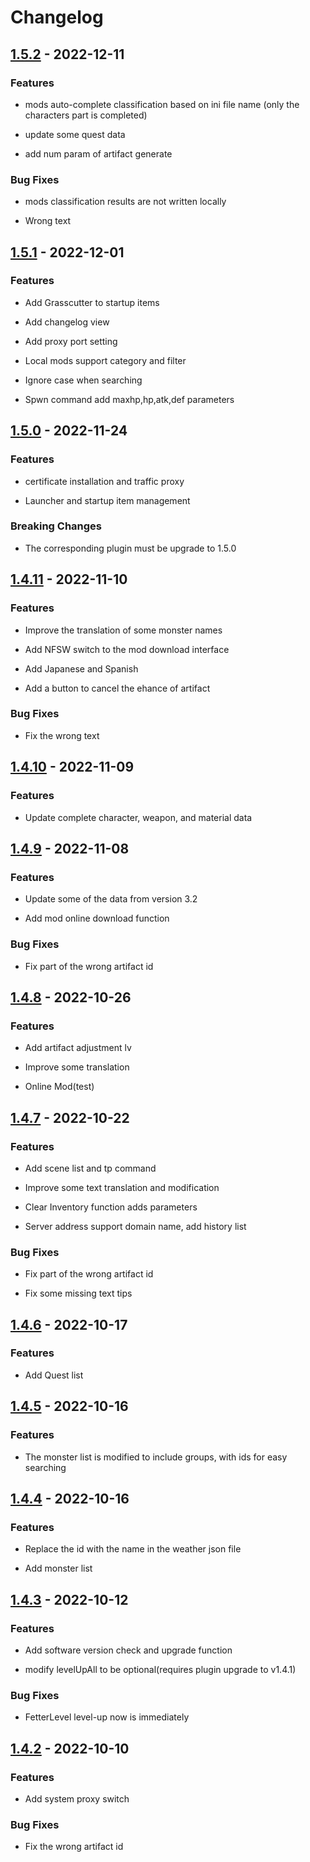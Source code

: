 # Changelog

## [1.5.2] - 2022-12-11

### Features

- mods auto-complete classification based on ini file name (only the characters part is completed)

- update some quest data

- add num param of artifact generate

### Bug Fixes

- mods classification results are not written locally

- Wrong text

## [1.5.1] - 2022-12-01

### Features

- Add Grasscutter to startup items

- Add changelog view

- Add proxy port setting

- Local mods support category and filter

- Ignore case when searching

- Spwn command add maxhp,hp,atk,def parameters

## [1.5.0] - 2022-11-24

### Features

- certificate installation and traffic proxy

- Launcher and startup item management

### Breaking Changes

- The corresponding plugin must be upgrade to 1.5.0

## [1.4.11] - 2022-11-10

### Features

- Improve the translation of some monster names

- Add NFSW switch to the mod download interface

- Add Japanese and Spanish

- Add a button to cancel the ehance of artifact

### Bug Fixes

- Fix the wrong text

## [1.4.10] - 2022-11-09

### Features

- Update complete character, weapon, and material data

## [1.4.9] - 2022-11-08

### Features

- Update some of the data from version 3.2

- Add mod online download function

### Bug Fixes

- Fix part of the wrong artifact id

## [1.4.8] - 2022-10-26

### Features

- Add artifact adjustment lv

- Improve some translation

- Online Mod(test)

## [1.4.7] - 2022-10-22

### Features

- Add scene list and tp command

- Improve some text translation and modification

- Clear Inventory function adds parameters

- Server address support domain name, add history list

### Bug Fixes

- Fix part of the wrong artifact id

- Fix some missing text tips

## [1.4.6] - 2022-10-17

### Features

- Add Quest list

## [1.4.5] - 2022-10-16

### Features

- The monster list is modified to include groups, with ids for easy searching

## [1.4.4] - 2022-10-16

### Features

- Replace the id with the name in the weather json file

- Add monster list

## [1.4.3] - 2022-10-12

### Features

- Add software version check and upgrade function

- modify levelUpAll to be optional(requires plugin upgrade to v1.4.1)

### Bug Fixes

- FetterLevel level-up now is immediately

## [1.4.2] - 2022-10-10

### Features

- Add system proxy switch

### Bug Fixes

- Fix the wrong artifact id

[1.5.2]: https://github.com/jianxingxuejian/grasscutter-tools/compare/v1.5.1...v1.5.2
[1.5.1]: https://github.com/jianxingxuejian/grasscutter-tools/compare/v1.5.0...v1.5.1
[1.5.0]: https://github.com/jianxingxuejian/grasscutter-tools/compare/v1.4.11...v1.5.0
[1.4.11]: https://github.com/jianxingxuejian/grasscutter-tools/compare/v1.4.10...v1.4.11
[1.4.10]: https://github.com/jianxingxuejian/grasscutter-tools/compare/v1.4.9...v1.4.10
[1.4.9]: https://github.com/jianxingxuejian/grasscutter-tools/compare/v1.4.8...v1.4.9
[1.4.8]: https://github.com/jianxingxuejian/grasscutter-tools/compare/v1.4.7...v1.4.8
[1.4.7]: https://github.com/jianxingxuejian/grasscutter-tools/compare/v1.4.6...v1.4.7
[1.4.6]: https://github.com/jianxingxuejian/grasscutter-tools/compare/v1.4.5...v1.4.6
[1.4.5]: https://github.com/jianxingxuejian/grasscutter-tools/compare/v1.4.4...v1.4.5
[1.4.4]: https://github.com/jianxingxuejian/grasscutter-tools/compare/v1.4.3...v1.4.4
[1.4.3]: https://github.com/jianxingxuejian/grasscutter-tools/compare/v1.4.2...v1.4.3
[1.4.2]: https://github.com/jianxingxuejian/grasscutter-tools/releases/tag/v1.4.2
